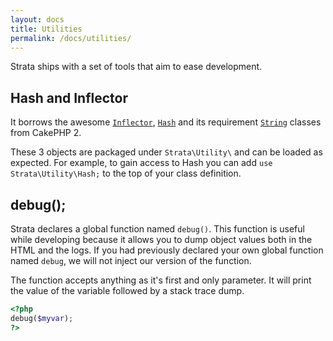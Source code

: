```yaml
---
layout: docs
title: Utilities
permalink: /docs/utilities/
---
```


Strata ships with a set of tools that aim to ease development.


## Hash and Inflector

It borrows the awesome [`Inflector`](http://book.cakephp.org/2.0/en/core-utility-libraries/inflector.html), [`Hash`](http://book.cakephp.org/2.0/en/core-utility-libraries/hash.html) and its requirement [`String`](http://book.cakephp.org/2.0/en/core-utility-libraries/string.html) classes from CakePHP 2.

These 3 objects are packaged under `Strata\Utility\` and can be loaded as expected. For example, to gain access to Hash you can add `use Strata\Utility\Hash;` to the top of your class definition.

## debug();

Strata declares a global function named `debug()`. This function is useful while developing because it allows you to dump object values both in the HTML and the logs. If you had previously declared your own global function named `debug`, we will not inject our version of the function.

The function accepts anything as it's first and only parameter. It will print the value of the variable followed by a stack trace dump.

~~~ php
<?php
debug($myvar);
?>
~~~

